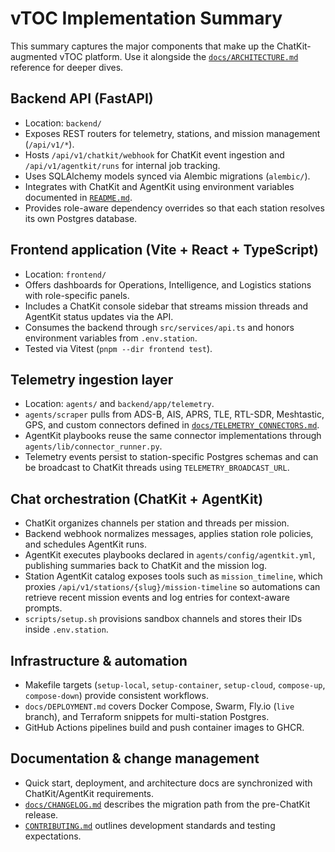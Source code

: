 # vTOC Implementation Summary

This summary captures the major components that make up the ChatKit-augmented vTOC platform. Use it alongside the
[`docs/ARCHITECTURE.md`](ARCHITECTURE.md) reference for deeper dives.

## Backend API (FastAPI)

- Location: `backend/`
- Exposes REST routers for telemetry, stations, and mission management (`/api/v1/*`).
- Hosts `/api/v1/chatkit/webhook` for ChatKit event ingestion and `/api/v1/agentkit/runs` for internal job tracking.
- Uses SQLAlchemy models synced via Alembic migrations (`alembic/`).
- Integrates with ChatKit and AgentKit using environment variables documented in [`README.md`](../README.md).
- Provides role-aware dependency overrides so that each station resolves its own Postgres database.

## Frontend application (Vite + React + TypeScript)

- Location: `frontend/`
- Offers dashboards for Operations, Intelligence, and Logistics stations with role-specific panels.
- Includes a ChatKit console sidebar that streams mission threads and AgentKit status updates via the API.
- Consumes the backend through `src/services/api.ts` and honors environment variables from `.env.station`.
- Tested via Vitest (`pnpm --dir frontend test`).

## Telemetry ingestion layer

- Location: `agents/` and `backend/app/telemetry`.
- `agents/scraper` pulls from ADS-B, AIS, APRS, TLE, RTL-SDR, Meshtastic, GPS, and custom connectors defined in
  [`docs/TELEMETRY_CONNECTORS.md`](TELEMETRY_CONNECTORS.md).
- AgentKit playbooks reuse the same connector implementations through `agents/lib/connector_runner.py`.
- Telemetry events persist to station-specific Postgres schemas and can be broadcast to ChatKit threads using
  `TELEMETRY_BROADCAST_URL`.

## Chat orchestration (ChatKit + AgentKit)

- ChatKit organizes channels per station and threads per mission.
- Backend webhook normalizes messages, applies station role policies, and schedules AgentKit runs.
- AgentKit executes playbooks declared in `agents/config/agentkit.yml`, publishing summaries back to ChatKit and the mission log.
- Station AgentKit catalog exposes tools such as `mission_timeline`, which proxies
  `/api/v1/stations/{slug}/mission-timeline` so automations can retrieve recent mission
  events and log entries for context-aware prompts.
- `scripts/setup.sh` provisions sandbox channels and stores their IDs inside `.env.station`.

## Infrastructure & automation

- Makefile targets (`setup-local`, `setup-container`, `setup-cloud`, `compose-up`, `compose-down`) provide consistent workflows.
- `docs/DEPLOYMENT.md` covers Docker Compose, Swarm, Fly.io (`live` branch), and Terraform snippets for multi-station Postgres.
- GitHub Actions pipelines build and push container images to GHCR.

## Documentation & change management

- Quick start, deployment, and architecture docs are synchronized with ChatKit/AgentKit requirements.
- [`docs/CHANGELOG.md`](CHANGELOG.md) describes the migration path from the pre-ChatKit release.
- [`CONTRIBUTING.md`](../CONTRIBUTING.md) outlines development standards and testing expectations.
